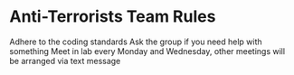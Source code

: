 # Anti-Terrorists Team Rules
Adhere to the coding standards
Ask the group if you need help with something
Meet in lab every Monday and Wednesday, other meetings will be arranged via text message
